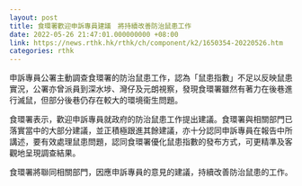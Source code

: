 ```yaml
---
layout: post
title: 食環署歡迎申訴專員建議　將持續改善防治鼠患工作
date: 2022-05-26 21:47:01.000000000 +08:00
link: https://news.rthk.hk/rthk/ch/component/k2/1650354-20220526.htm
categories: rthk
---
```


申訴專員公署主動調查食環署的防治鼠患工作，認為「鼠患指數」不足以反映鼠患實況，公署亦曾派員到深水埗、灣仔及元朗視察，發現食環署雖然有著力在後巷進行滅鼠，但部分後巷仍存在較大的環境衞生問題。

食環署表示，歡迎申訴專員就政府的防治鼠患工作提出建議。食環署與相關部門已落實當中的大部分建議，並正積極跟進其餘建議，亦十分認同申訴專員在報告中所講述，要有效處理鼠患問題，認同食環署優化鼠患指數的發布方式，可更精準及客觀地呈現調查結果。

食環署將聯同相關部門，因應申訴專員的意見的建議，持續改善防治鼠患的工作。
